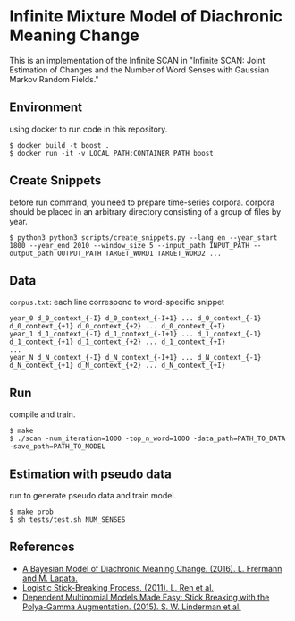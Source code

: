 # Infinite Mixture Model of Diachronic Meaning Change

This is an implementation of the Infinite SCAN in "Infinite SCAN: Joint Estimation of Changes and the Number of Word Senses with Gaussian Markov Random Fields."

## Environment

using docker to run code in this repository.

```
$ docker build -t boost .
$ docker run -it -v LOCAL_PATH:CONTAINER_PATH boost
```

## Create Snippets

before run command, you need to prepare time-series corpora.
corpora should be placed in an arbitrary directory consisting of a group of files by year.

```
$ python3 python3 scripts/create_snippets.py --lang en --year_start 1800 --year_end 2010 --window_size 5 --input_path INPUT_PATH --output_path OUTPUT_PATH TARGET_WORD1 TARGET_WORD2 ...
```

## Data

`corpus.txt`: each line correspond to word-specific snippet

```
year_0 d_0_context_{-I} d_0_context_{-I+1} ... d_0_context_{-1} d_0_context_{+1} d_0_context_{+2} ... d_0_context_{+I}
year_1 d_1_context_{-I} d_1_context_{-I+1} ... d_1_context_{-1} d_1_context_{+1} d_1_context_{+2} ... d_1_context_{+I}
...
year_N d_N_context_{-I} d_N_context_{-I+1} ... d_N_context_{-1} d_N_context_{+1} d_N_context_{+2} ... d_N_context_{+I}
```

## Run

compile and train.

```
$ make
$ ./scan -num_iteration=1000 -top_n_word=1000 -data_path=PATH_TO_DATA -save_path=PATH_TO_MODEL
```

## Estimation with pseudo data

run to generate pseudo data and train model.

```
$ make prob
$ sh tests/test.sh NUM_SENSES
```

## References

- [A Bayesian Model of Diachronic Meaning Change. (2016). L. Frermann and M. Lapata.](https://www.aclweb.org/anthology/Q16-1003.pdf)
- [Logistic Stick-Breaking Process. (2011). L. Ren et al.](https://www.jmlr.org/papers/volume12/ren11a/ren11a.pdf)
- [Dependent Multinomial Models Made Easy: Stick Breaking with the Polya-Gamma Augmentation. (2015). S. W. Linderman et al.](https://www.cs.princeton.edu/~rpa/pubs/linderman2015multinomial.pdf)